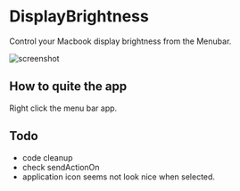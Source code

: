 # DisplayBrightness

Control your Macbook display brightness from the Menubar.

![screenshot](screenshot.jpg)

## How to quite the app
Right click the menu bar app.

## Todo
* code cleanup
* check sendActionOn
* application icon seems not look nice when selected.
